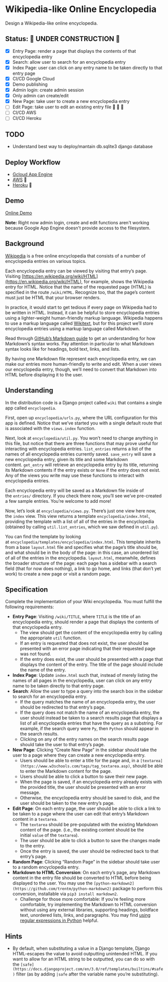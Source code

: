 # **Wikipedia-like Online Encyclopedia**

Design a Wikipedia-like online encyclopedia.

## **Status: :construction: UNDER CONSTRUCTION :construction:**

- [x] Entry Page: render a page that displays the contents of that encyclopedia entry
- [x] Search: allow user to search for an encyclopedia entry
- [x] Index Page: user can click on any entry name to be taken directly to that entry page
- [x] CI/CD Google Cloud
- [x] Demo publishing
- [x] Admin login: create admin session
- [x] Only admin can create/edit
- [x] New Page: take user to create a new encyclopedia entry
- [ ] Edit Page: take user to edit an existing  entry file :construction: :construction_worker: :construction:
- [ ] CI/CD AWS
- [ ] CI/CD Heroku

## TODO

- Understand best way to deploy/mantain db.sqlite3 django database 

## Deploy Workflow

- [Gcloud App Engine](https://github.com/ivanseibel/cs50w-project1-wiki/actions/workflows/main.yml)
- [AWS](#) :construction:
- [Heroku](#) :construction:

## Demo

[Online Demo](https://cs50w-2021.uc.r.appspot.com/)

**Note:** Right now admin login, create and edit functions aren't working because Google App Engine doesn't provide access to the filesystem.

## **Background**

[Wikipedia](https://www.wikipedia.org/) is a free online encyclopedia that consists of a number of encyclopedia entries on various topics.

Each encyclopedia entry can be viewed by visiting that entry’s page. Visiting [https://en.wikipedia.org/wiki/HTML](https://en.wikipedia.org/wiki/HTML), for example, shows the Wikipedia entry for HTML. Notice that the name of the requested page (HTML) is specified in the route `/wiki/HTML`. Recognize too, that the page’s content must just be HTML that your browser renders.

In practice, it would start to get tedious if every page on Wikipedia had to be written in HTML. Instead, it can be helpful to store encyclopedia entries using a lighter-weight human-friendly markup language. Wikipedia happens to use a markup language called [Wikitext](https://en.wikipedia.org/wiki/Help:Wikitext), but for this project we’ll store encyclopedia entries using a markup language called Markdown.

Read through [GitHub’s Markdown guide](https://help.github.com/en/github/writing-on-github/basic-writing-and-formatting-syntax) to get an understanding for how Markdown’s syntax works. Pay attention in particular to what Markdown syntax looks like for headings, bold text, links, and lists.

By having one Markdown file represent each encyclopedia entry, we can make our entries more human-friendly to write and edit. When a user views our encyclopedia entry, though, we’ll need to convert that Markdown into HTML before displaying it to the user.

## **Understanding**

In the distribution code is a Django project called `wiki` that contains a single app called `encyclopedia`.

First, open up `encyclopedia/urls.py`, where the URL configuration for this app is defined. Notice that we’ve started you with a single default route that is associated with the `views.index` function.

Next, look at `encyclopedia/util.py`. You won’t need to change anything in this file, but notice that there are three functions that may prove useful for interacting with encyclopedia entries. `list_entries` returns a list of the names of all encyclopedia entries currently saved. `save_entry` will save a new encyclopedia entry, given its title and some Markdown content. `get_entry` will retrieve an encyclopedia entry by its title, returning its Markdown contents if the entry exists or `None` if the entry does not exist. Any of the views you write may use these functions to interact with encyclopedia entries.

Each encyclopedia entry will be saved as a Markdown file inside of the `entries/` directory. If you check there now, you’ll see we’ve pre-created a few sample entries. You’re welcome to add more!

Now, let’s look at `encyclopedia/views.py`. There’s just one view here now, the `index` view. This view returns a template `encyclopedia/index.html`, providing the template with a list of all of the entries in the encyclopedia (obtained by calling `util.list_entries`, which we saw defined in `util.py`).

You can find the template by looking at `encyclopedia/templates/encyclopedia/index.html`. This template inherits from a base `layout.html` file and specifies what the page’s title should be, and what should be in the body of the page: in this case, an unordered list of all of the entries in the encyclopedia. `layout.html`, meanwhile, defines the broader structure of the page: each page has a sidebar with a search field (that for now does nothing), a link to go home, and links (that don’t yet work) to create a new page or visit a random page.

## **Specification**

Complete the implementation of your Wiki encyclopedia. You must fulfill the following requirements:

- **Entry Page**: Visiting `/wiki/TITLE`, where `TITLE` is the title of an encyclopedia entry, should render a page that displays the contents of that encyclopedia entry.
    - The view should get the content of the encyclopedia entry by calling the appropriate `util` function.
    - If an entry is requested that does not exist, the user should be presented with an error page indicating that their requested page was not found.
    - If the entry does exist, the user should be presented with a page that displays the content of the entry. The title of the page should include the name of the entry.
- **Index Page**: Update `index.html` such that, instead of merely listing the names of all pages in the encyclopedia, user can click on any entry name to be taken directly to that entry page.
- **Search**: Allow the user to type a query into the search box in the sidebar to search for an encyclopedia entry.
    - If the query matches the name of an encyclopedia entry, the user should be redirected to that entry’s page.
    - If the query does not match the name of an encyclopedia entry, the user should instead be taken to a search results page that displays a list of all encyclopedia entries that have the query as a substring. For example, if the search query were `Py`, then `Python` should appear in the search results.
    - Clicking on any of the entry names on the search results page should take the user to that entry’s page.
- **New Page**: Clicking “Create New Page” in the sidebar should take the user to a page where they can create a new encyclopedia entry.
    - Users should be able to enter a title for the page and, in a `[textarea](https://www.w3schools.com/tags/tag_textarea.asp)`, should be able to enter the Markdown content for the page.
    - Users should be able to click a button to save their new page.
    - When the page is saved, if an encyclopedia entry already exists with the provided title, the user should be presented with an error message.
    - Otherwise, the encyclopedia entry should be saved to disk, and the user should be taken to the new entry’s page.
- **Edit Page**: On each entry page, the user should be able to click a link to be taken to a page where the user can edit that entry’s Markdown content in a `textarea`.
    - The `textarea` should be pre-populated with the existing Markdown content of the page. (i.e., the existing content should be the initial `value` of the `textarea`).
    - The user should be able to click a button to save the changes made to the entry.
    - Once the entry is saved, the user should be redirected back to that entry’s page.
- **Random Page**: Clicking “Random Page” in the sidebar should take user to a random encyclopedia entry.
- **Markdown to HTML Conversion**: On each entry’s page, any Markdown content in the entry file should be converted to HTML before being displayed to the user. You may use the `[python-markdown2](https://github.com/trentm/python-markdown2)` package to perform this conversion, installable via `pip3 install markdown2`.
    - Challenge for those more comfortable: If you’re feeling more comfortable, try implementing the Markdown to HTML conversion without using any external libraries, supporting headings, boldface text, unordered lists, links, and paragraphs. You may find [using regular expressions in Python](https://docs.python.org/3/howto/regex.html) helpful.

## **Hints**

- By default, when substituting a value in a Django template, Django HTML-escapes the value to avoid outputting unintended HTML. If you want to allow for an HTML string to be outputted, you can do so with the `[safe](https://docs.djangoproject.com/en/3.0/ref/templates/builtins/#safe)` filter (as by adding `|safe` after the variable name you’re substituting).
